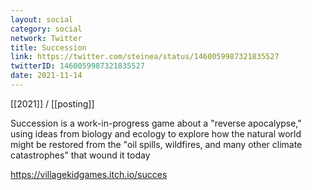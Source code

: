 ```yaml
---
layout: social
category: social
network: Twitter
title: Succession
link: https://twitter.com/steinea/status/1460059987321835527
twitterID: 1460059987321835527
date: 2021-11-14
---
```


[[2021]] / [[posting]]

Succession is a work-in-progress game about a "reverse apocalypse," using ideas from biology and ecology to explore how the natural world might be restored from the "oil spills, wildfires, and many other climate catastrophes" that wound it today

<https://villagekidgames.itch.io/succes>

